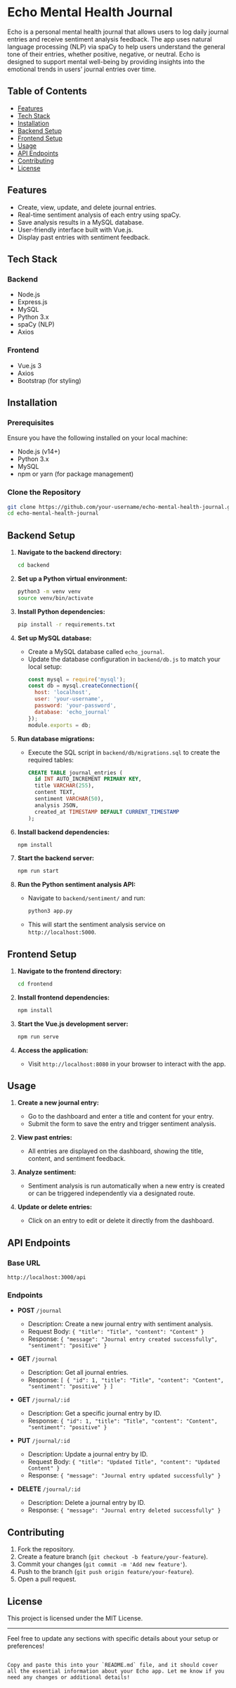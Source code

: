 # Echo Mental Health Journal

Echo is a personal mental health journal that allows users to log daily journal entries and receive sentiment analysis feedback. The app uses natural language processing (NLP) via spaCy to help users understand the general tone of their entries, whether positive, negative, or neutral. Echo is designed to support mental well-being by providing insights into the emotional trends in users' journal entries over time.

## Table of Contents

- [Features](#features)
- [Tech Stack](#tech-stack)
- [Installation](#installation)
- [Backend Setup](#backend-setup)
- [Frontend Setup](#frontend-setup)
- [Usage](#usage)
- [API Endpoints](#api-endpoints)
- [Contributing](#contributing)
- [License](#license)

## Features

- Create, view, update, and delete journal entries.
- Real-time sentiment analysis of each entry using spaCy.
- Save analysis results in a MySQL database.
- User-friendly interface built with Vue.js.
- Display past entries with sentiment feedback.

## Tech Stack

### Backend
- Node.js
- Express.js
- MySQL
- Python 3.x
- spaCy (NLP)
- Axios

### Frontend
- Vue.js 3
- Axios
- Bootstrap (for styling)

## Installation

### Prerequisites
Ensure you have the following installed on your local machine:
- Node.js (v14+)
- Python 3.x
- MySQL
- npm or yarn (for package management)

### Clone the Repository
```bash
git clone https://github.com/your-username/echo-mental-health-journal.git
cd echo-mental-health-journal
```

## Backend Setup

1. **Navigate to the backend directory:**
   ```bash
   cd backend
   ```

2. **Set up a Python virtual environment:**
   ```bash
   python3 -m venv venv
   source venv/bin/activate
   ```

3. **Install Python dependencies:**
   ```bash
   pip install -r requirements.txt
   ```

4. **Set up MySQL database:**
   - Create a MySQL database called `echo_journal`.
   - Update the database configuration in `backend/db.js` to match your local setup:
     ```javascript
     const mysql = require('mysql');
     const db = mysql.createConnection({
       host: 'localhost',
       user: 'your-username',
       password: 'your-password',
       database: 'echo_journal'
     });
     module.exports = db;
     ```

5. **Run database migrations:**
   - Execute the SQL script in `backend/db/migrations.sql` to create the required tables:
     ```sql
     CREATE TABLE journal_entries (
       id INT AUTO_INCREMENT PRIMARY KEY,
       title VARCHAR(255),
       content TEXT,
       sentiment VARCHAR(50),
       analysis JSON,
       created_at TIMESTAMP DEFAULT CURRENT_TIMESTAMP
     );
     ```

6. **Install backend dependencies:**
   ```bash
   npm install
   ```

7. **Start the backend server:**
   ```bash
   npm run start
   ```

8. **Run the Python sentiment analysis API:**
   - Navigate to `backend/sentiment/` and run:
     ```bash
     python3 app.py
     ```
   - This will start the sentiment analysis service on `http://localhost:5000`.

## Frontend Setup

1. **Navigate to the frontend directory:**
   ```bash
   cd frontend
   ```

2. **Install frontend dependencies:**
   ```bash
   npm install
   ```

3. **Start the Vue.js development server:**
   ```bash
   npm run serve
   ```

4. **Access the application:**
   - Visit `http://localhost:8080` in your browser to interact with the app.

## Usage

1. **Create a new journal entry:**
   - Go to the dashboard and enter a title and content for your entry.
   - Submit the form to save the entry and trigger sentiment analysis.

2. **View past entries:**
   - All entries are displayed on the dashboard, showing the title, content, and sentiment feedback.

3. **Analyze sentiment:**
   - Sentiment analysis is run automatically when a new entry is created or can be triggered independently via a designated route.

4. **Update or delete entries:**
   - Click on an entry to edit or delete it directly from the dashboard.

## API Endpoints

### Base URL
```
http://localhost:3000/api
```

### Endpoints

- **POST** `/journal`
  - Description: Create a new journal entry with sentiment analysis.
  - Request Body: `{ "title": "Title", "content": "Content" }`
  - Response: `{ "message": "Journal entry created successfully", "sentiment": "positive" }`

- **GET** `/journal`
  - Description: Get all journal entries.
  - Response: `[ { "id": 1, "title": "Title", "content": "Content", "sentiment": "positive" } ]`

- **GET** `/journal/:id`
  - Description: Get a specific journal entry by ID.
  - Response: `{ "id": 1, "title": "Title", "content": "Content", "sentiment": "positive" }`

- **PUT** `/journal/:id`
  - Description: Update a journal entry by ID.
  - Request Body: `{ "title": "Updated Title", "content": "Updated Content" }`
  - Response: `{ "message": "Journal entry updated successfully" }`

- **DELETE** `/journal/:id`
  - Description: Delete a journal entry by ID.
  - Response: `{ "message": "Journal entry deleted successfully" }`

## Contributing

1. Fork the repository.
2. Create a feature branch (`git checkout -b feature/your-feature`).
3. Commit your changes (`git commit -m 'Add new feature'`).
4. Push to the branch (`git push origin feature/your-feature`).
5. Open a pull request.

## License

This project is licensed under the MIT License.

---

Feel free to update any sections with specific details about your setup or preferences!
```

Copy and paste this into your `README.md` file, and it should cover all the essential information about your Echo app. Let me know if you need any changes or additional details!
